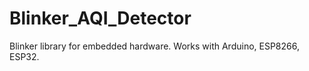 # Blinker_AQI_Detector
Blinker library for embedded hardware. Works with Arduino, ESP8266, ESP32.  
